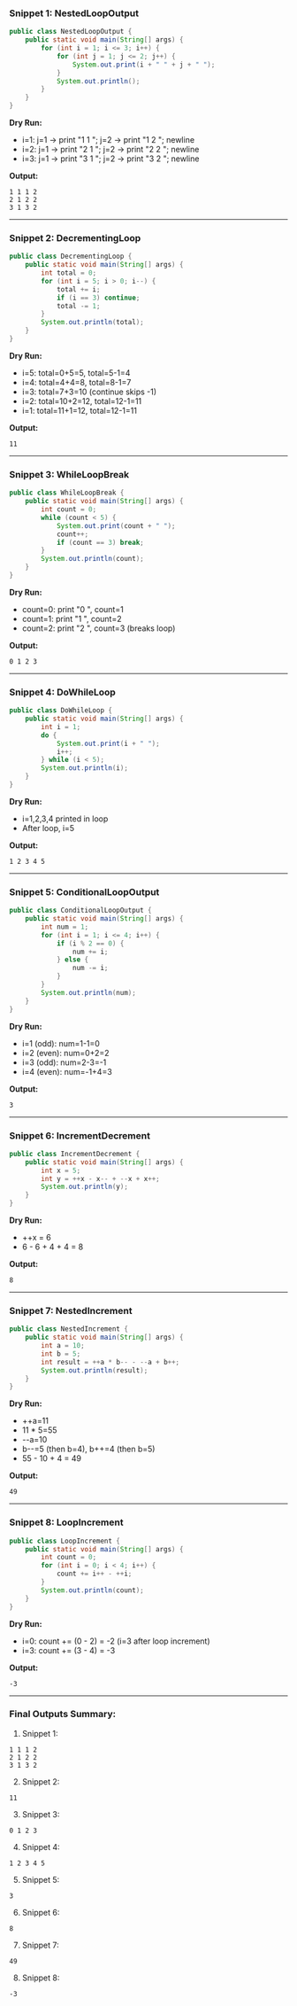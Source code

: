 ### Snippet 1: NestedLoopOutput
```java
public class NestedLoopOutput {
    public static void main(String[] args) {
        for (int i = 1; i <= 3; i++) {
            for (int j = 1; j <= 2; j++) {
                System.out.print(i + " " + j + " ");
            }
            System.out.println();
        }
    }
}
```
**Dry Run:**
- i=1: j=1 -> print "1 1 "; j=2 -> print "1 2 "; newline
- i=2: j=1 -> print "2 1 "; j=2 -> print "2 2 "; newline
- i=3: j=1 -> print "3 1 "; j=2 -> print "3 2 "; newline

**Output:**
```
1 1 1 2
2 1 2 2
3 1 3 2
```

---

### Snippet 2: DecrementingLoop
```java
public class DecrementingLoop {
    public static void main(String[] args) {
        int total = 0;
        for (int i = 5; i > 0; i--) {
            total += i;
            if (i == 3) continue;
            total -= 1;
        }
        System.out.println(total);
    }
}
```
**Dry Run:**
- i=5: total=0+5=5, total=5-1=4
- i=4: total=4+4=8, total=8-1=7
- i=3: total=7+3=10 (continue skips -1)
- i=2: total=10+2=12, total=12-1=11
- i=1: total=11+1=12, total=12-1=11

**Output:**
```
11
```

---

### Snippet 3: WhileLoopBreak
```java
public class WhileLoopBreak {
    public static void main(String[] args) {
        int count = 0;
        while (count < 5) {
            System.out.print(count + " ");
            count++;
            if (count == 3) break;
        }
        System.out.println(count);
    }
}
```
**Dry Run:**
- count=0: print "0 ", count=1
- count=1: print "1 ", count=2
- count=2: print "2 ", count=3 (breaks loop)

**Output:**
```
0 1 2 3
```

---

### Snippet 4: DoWhileLoop
```java
public class DoWhileLoop {
    public static void main(String[] args) {
        int i = 1;
        do {
            System.out.print(i + " ");
            i++;
        } while (i < 5);
        System.out.println(i);
    }
}
```
**Dry Run:**
- i=1,2,3,4 printed in loop
- After loop, i=5

**Output:**
```
1 2 3 4 5
```

---

### Snippet 5: ConditionalLoopOutput
```java
public class ConditionalLoopOutput {
    public static void main(String[] args) {
        int num = 1;
        for (int i = 1; i <= 4; i++) {
            if (i % 2 == 0) {
                num += i;
            } else {
                num -= i;
            }
        }
        System.out.println(num);
    }
}
```
**Dry Run:**
- i=1 (odd): num=1-1=0
- i=2 (even): num=0+2=2
- i=3 (odd): num=2-3=-1
- i=4 (even): num=-1+4=3

**Output:**
```
3
```

---

### Snippet 6: IncrementDecrement
```java
public class IncrementDecrement {
    public static void main(String[] args) {
        int x = 5;
        int y = ++x - x-- + --x + x++;
        System.out.println(y);
    }
}
```
**Dry Run:**
- ++x = 6
- 6 - 6 + 4 + 4 = 8

**Output:**
```
8
```

---

### Snippet 7: NestedIncrement
```java
public class NestedIncrement {
    public static void main(String[] args) {
        int a = 10;
        int b = 5;
        int result = ++a * b-- - --a + b++;
        System.out.println(result);
    }
}
```
**Dry Run:**
- ++a=11
- 11 * 5=55
- --a=10
- b--=5 (then b=4), b++=4 (then b=5)
- 55 - 10 + 4 = 49

**Output:**
```
49
```

---

### Snippet 8: LoopIncrement
```java
public class LoopIncrement {
    public static void main(String[] args) {
        int count = 0;
        for (int i = 0; i < 4; i++) {
            count += i++ - ++i;
        }
        System.out.println(count);
    }
}
```
**Dry Run:**
- i=0: count += (0 - 2) = -2 (i=3 after loop increment)
- i=3: count += (3 - 4) = -3

**Output:**
```
-3
```

---

### Final Outputs Summary:
1. Snippet 1:
```
1 1 1 2
2 1 2 2
3 1 3 2
```

2. Snippet 2:
```
11
```

3. Snippet 3:
```
0 1 2 3
```

4. Snippet 4:
```
1 2 3 4 5
```

5. Snippet 5:
```
3
```

6. Snippet 6:
```
8
```

7. Snippet 7:
```
49
```

8. Snippet 8:
```
-3
```

